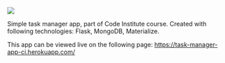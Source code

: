 <img src="https://codeinstitute.s3.amazonaws.com/fullstack/ci_logo_small.png" style="margin: 0;">

Simple task manager app, part of Code Institute course. Created with following technologies: Flask, MongoDB, Materialize.

This app can be viewed live on the following page: https://task-manager-app-ci.herokuapp.com/